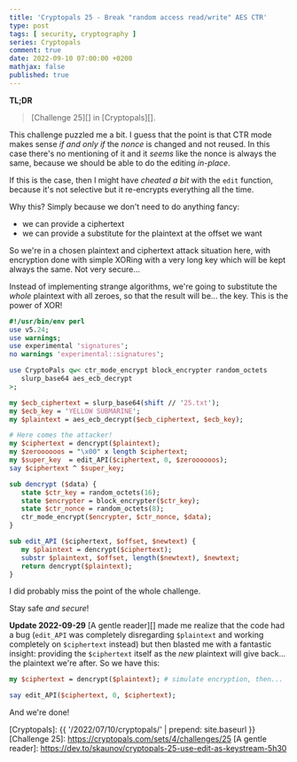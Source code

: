 ```yaml
---
title: 'Cryptopals 25 - Break "random access read/write" AES CTR'
type: post
tags: [ security, cryptography ]
series: Cryptopals
comment: true
date: 2022-09-10 07:00:00 +0200
mathjax: false
published: true
---
```


**TL;DR**

> [Challenge 25][] in [Cryptopals][].

This challenge puzzled me a bit. I guess that the point is that CTR mode
makes sense *if and only if* the *nonce* is changed and not reused. In
this case there's no mentioning of it and it *seems* like the nonce is
always the same, because we should be able to do the editing *in-place*.

If this is the case, then I might have *cheated a bit* with the `edit`
function, because it's not selective but it re-encrypts everything all
the time.

Why this? Simply because we don't need to do anything fancy:

- we can provide a ciphertext
- we can provide a substitute for the plaintext at the offset we want

So we're in a chosen plaintext and ciphertext attack situation here,
with encryption done with simple XORing with a very long key which will
be kept always the same. Not very secure...

Instead of implementing strange algorithms, we're going to substitute
the *whole* plaintext with all zeroes, so that the result will be... the
key. This is the power of XOR!

```perl
#!/usr/bin/env perl
use v5.24;
use warnings;
use experimental 'signatures';
no warnings 'experimental::signatures';

use CryptoPals qw< ctr_mode_encrypt block_encrypter random_octets
   slurp_base64 aes_ecb_decrypt
>;

my $ecb_ciphertext = slurp_base64(shift // '25.txt');
my $ecb_key = 'YELLOW SUBMARINE';
my $plaintext = aes_ecb_decrypt($ecb_ciphertext, $ecb_key);

# Here comes the attacker!
my $ciphertext = dencrypt($plaintext);
my $zeroooooos = "\x00" x length $ciphertext;
my $super_key  = edit_API($ciphertext, 0, $zeroooooos);
say $ciphertext ^ $super_key;

sub dencrypt ($data) {
   state $ctr_key = random_octets(16);
   state $encrypter = block_encrypter($ctr_key);
   state $ctr_nonce = random_octets(8);
   ctr_mode_encrypt($encrypter, $ctr_nonce, $data);
}

sub edit_API ($ciphertext, $offset, $newtext) {
   my $plaintext = dencrypt($ciphertext);
   substr $plaintext, $offset, length($newtext), $newtext;
   return dencrypt($plaintext);
}
```

I did probably miss the point of the whole challenge.

Stay safe *and secure*!

**Update 2022-09-29** [A gentle reader][] made me realize that the code
had a bug (`edit_API` was completely disregarding `$plaintext` and
working completely on `$ciphertext` instead) but then blasted me with a
fantastic insight: providing the `$ciphertext` itself as the *new*
plaintext will give back... the plaintext we're after. So we have this:

```perl
my $ciphertext = dencrypt($plaintext); # simulate encryption, then...

say edit_API($ciphertext, 0, $ciphertext);
```

And we're done!

[Perl]: https://www.perl.org/
[Cryptopals]: {{ '/2022/07/10/cryptopals/' | prepend: site.baseurl }}
[Challenge 25]: https://cryptopals.com/sets/4/challenges/25
[A gentle reader]: https://dev.to/skaunov/cryptopals-25-use-edit-as-keystream-5h30
